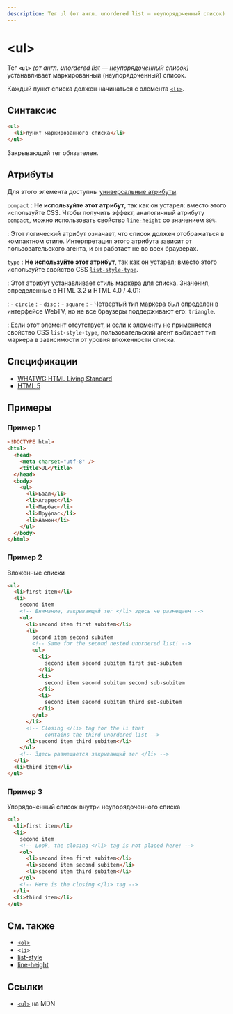 ```yaml
---
description: Тег ul (от англ. unordered list — неупорядоченный список) устанавливает маркированный (неупорядоченный) список
---
```


# &lt;ul&gt;

Тег **`<ul>`** _(от англ. **u**nordered **l**ist — неупорядоченный список)_ устанавливает маркированный (неупорядоченный) список.

Каждый пункт списка должен начинаться с элемента [`<li>`](li.md).

## Синтаксис

```html
<ul>
  <li>пункт маркированного списка</li>
</ul>
```

Закрывающий тег обязателен.

## Атрибуты

Для этого элемента доступны [универсальные атрибуты](uni-attr.md).

`compact`
: **Не используйте этот атрибут**, так как он устарел: вместо этого используйте CSS. Чтобы получить эффект, аналогичный атрибуту `compact`, можно использовать свойство [`line-height`](../css/line-height.md) со значением `80%`.

: Этот логический атрибут означает, что список должен отображаться в компактном стиле. Интерпретация этого атрибута зависит от пользовательского агента, и он работает не во всех браузерах.

`type`
: **Не используйте этот атрибут**, так как он устарел; вместо этого используйте свойство CSS [`list-style-type`](../css/list-style-type.md).

: Этот атрибут устанавливает стиль маркера для списка. Значения, определенные в HTML 3.2 и HTML 4.0 / 4.01:

: - `circle`
: - `disc`
: - `square`
: - Четвертый тип маркера был определен в интерфейсе WebTV, но не все браузеры поддерживают его: `triangle`.

: Если этот элемент отсутствует, и если к элементу не применяется свойство CSS `list-style-type`, пользовательский агент выбирает тип маркера в зависимости от уровня вложенности списка.

## Спецификации

- [WHATWG HTML Living Standard](https://html.spec.whatwg.org/multipage/grouping-content.html#the-ul-element)
- [HTML 5](http://www.w3.org/TR/html5/grouping-content.html#the-ul-element)

## Примеры

### Пример 1

```html
<!DOCTYPE html>
<html>
  <head>
    <meta charset="utf-8" />
    <title>UL</title>
  </head>
  <body>
    <ul>
      <li>Баал</li>
      <li>Агарес</li>
      <li>Марбас</li>
      <li>Пруфлас</li>
      <li>Аамон</li>
    </ul>
  </body>
</html>
```

### Пример 2

Вложенные списки

```html
<ul>
  <li>first item</li>
  <li>
    second item
    <!-- Внимание, закрывающий тег </li> здесь не размещаем -->
    <ul>
      <li>second item first subitem</li>
      <li>
        second item second subitem
        <!-- Same for the second nested unordered list! -->
        <ul>
          <li>
            second item second subitem first sub-subitem
          </li>
          <li>
            second item second subitem second sub-subitem
          </li>
          <li>
            second item second subitem third sub-subitem
          </li>
        </ul>
      </li>
      <!-- Closing </li> tag for the li that
            contains the third unordered list -->
      <li>second item third subitem</li>
    </ul>
    <!-- Здесь размещается закрывающий тег </li> -->
  </li>
  <li>third item</li>
</ul>
```

### Пример 3

Упорядоченный список внутри неупорядоченного списка

```html
<ul>
  <li>first item</li>
  <li>
    second item
    <!-- Look, the closing </li> tag is not placed here! -->
    <ol>
      <li>second item first subitem</li>
      <li>second item second subitem</li>
      <li>second item third subitem</li>
    </ol>
    <!-- Here is the closing </li> tag -->
  </li>
  <li>third item</li>
</ul>
```

## См. также

- [`<ol>`](ol.md)
- [`<li>`](li.md)
- [list-style](../css/list-style.md)
- [line-height](../css/line-height.md)

## Ссылки

- [`<ul>`](https://developer.mozilla.org/en-US/docs/Web/HTML/Element/ul) на MDN
